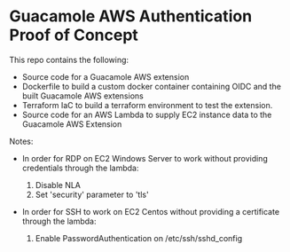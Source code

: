 # Guacamole AWS Authentication Proof of Concept
This repo contains the following:

* Source code for a Guacamole AWS extension
* Dockerfile to build a custom docker container containing OIDC and the built Guacamole AWS extensions
* Terraform IaC to build a terraform environment to test the extension.
* Source code for an AWS Lambda to supply EC2 instance data to the Guacamole AWS Extension


Notes:
* In order for RDP on EC2 Windows Server to work without providing credentials through the lambda:
    1. Disable NLA
    2. Set 'security' parameter to 'tls'
    
* In order for SSH to work on EC2 Centos without providing a certificate through the lambda:
    1. Enable PasswordAuthentication on /etc/ssh/sshd_config
    
